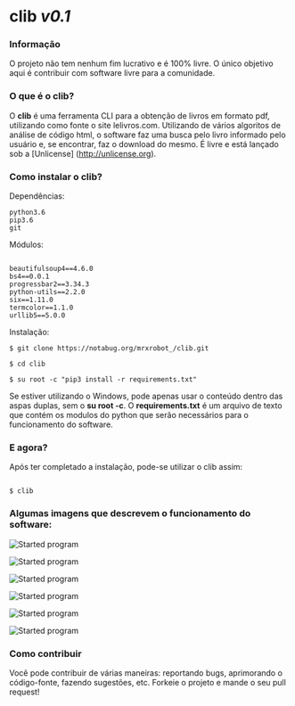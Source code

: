 # clib *v0.1*

### Informação

O projeto não tem nenhum fim lucrativo e é 100% livre.
O único objetivo aqui é contribuir com software livre para a comunidade.

### O que é o clib?

O **clib** é uma ferramenta CLI para a obtenção de livros em formato pdf, utilizando como fonte o site lelivros.com.
Utilizando de vários algoritos de análise de código html, o software faz uma busca pelo livro informado pelo usuário e, se encontrar, faz o download do mesmo.
É livre e está lançado sob a [Unlicense] (http://unlicense.org).

### Como instalar o clib? 

Dependências:

```
python3.6
pip3.6
git

```
Módulos:

```

beautifulsoup4==4.6.0
bs4==0.0.1
progressbar2==3.34.3
python-utils==2.2.0
six==1.11.0
termcolor==1.1.0
urllib5==5.0.0

```

Instalação:

```
$ git clone https://notabug.org/mrxrobot_/clib.git

$ cd clib

$ su root -c "pip3 install -r requirements.txt" 

```

Se estiver utilizando o Windows, pode apenas usar o conteúdo dentro das aspas duplas, sem o **su root -c**. O **requirements.txt** é um arquivo de texto que contém os modulos do python que serão necessários para o funcionamento do software.


### E agora?

Após ter completado a instalação, pode-se utilizar o clib assim:

```

$ clib

```

### Algumas imagens que descrevem o funcionamento do software:

![Started program](https://a.uguu.se/MKqChAB3lsMZ_1-tela-de-inicio.jpg)

![Started program](https://a.uguu.se/g58haOjblrWI_2-inserindo-o-nome-do-livro.jpg)

![Started program](https://a.uguu.se/ZFXdqwBCag1U_3-livro-encontrado.jpg)

![Started program](https://a.uguu.se/TuHXZlVEhcdT_4-escolhendo-o-livro.jpg)

![Started program](https://a.uguu.se/Xyru6ZkRPexF_5-baixando-o-livro.jpg)

![Started program](https://a.uguu.se/Nlh4zRKibcQ2_6-download-concluido.jpg)


### Como contribuir 

Você pode contribuir de várias maneiras: reportando bugs, aprimorando o código-fonte, fazendo sugestões, etc. 
Forkeie o projeto e mande o seu pull request! 
